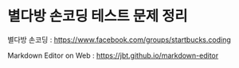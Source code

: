 # 별다방 손코딩 테스트 문제 정리

별다방 손코딩 : https://www.facebook.com/groups/startbucks.coding

Markdown Editor on Web : https://jbt.github.io/markdown-editor
